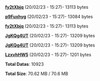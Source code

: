[**fy2tXbjq**](/data/fy2tXbjq.txt) (20/02/23 - 15:27)- 13113 bytes

[**p9Fuxhyg**](/data/p9Fuxhyg.txt) (20/02/23 - 15:27)- 13084 bytes

[**fy2tXbjq**](/data/fy2tXbjq.txt) (20/02/23 - 15:27)- 13113 bytes

[**JgKQg4UT**](/data/JgKQg4UT.txt) (20/02/23 - 15:27)- 13209 bytes

[**JgKQg4UT**](/data/JgKQg4UT.txt) (20/02/23 - 15:27)- 13209 bytes

[**LzxvhHW5**](/data/LzxvhHW5.txt) (20/02/23 - 15:27)- 1201 bytes

**Total Datas**: 10923

**Total Size**: 70.62 MB / 70.6 MB